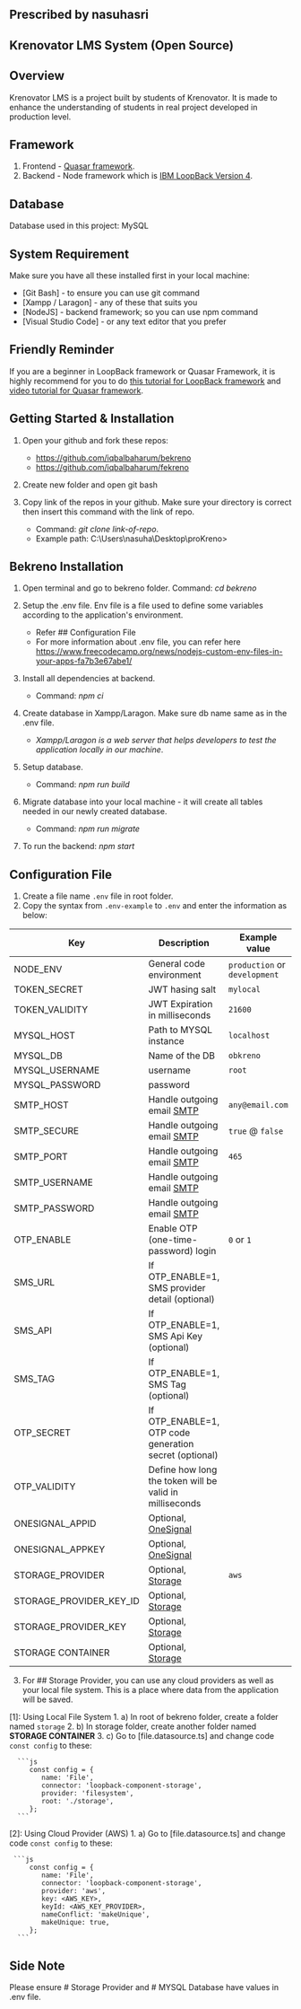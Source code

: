 ## Prescribed by nasuhasri

## Krenovator LMS System (Open Source)

## Overview
Krenovator LMS is a project built by students of Krenovator. It is made to enhance 
the understanding of students in real project developed in production level.

## Framework
   1. Frontend - [Quasar framework](https://quasar.dev/).
   2. Backend - Node framework which is [IBM LoopBack Version 4](https://loopback.io/).

## Database
Database used in this project: MySQL

## System Requirement
Make sure you have all these installed first in your local machine:

- [Git Bash]           - to ensure you can use git command
- [Xampp / Laragon]    - any of these that suits you 
- [NodeJS]             - backend framework; so you can use npm command
- [Visual Studio Code] - or any text editor that you prefer

## Friendly Reminder
If you are a beginner in LoopBack framework or Quasar Framework, it is highly recommend for you 
to do [this tutorial for LoopBack framework](https://loopback.io/doc/en/lb4/Tutorials.html) and [video tutorial for Quasar framework](https://quasar.dev/video-tutorials).

## Getting Started & Installation
1. Open your github and fork these repos:
   - https://github.com/iqbalbaharum/bekreno
   - https://github.com/iqbalbaharum/fekreno

2. Create new folder and open git bash

3. Copy link of the repos in your github. Make sure your directory is correct then insert this command with the link of repo.
   - Command: *git clone link-of-repo*.
   - Example path: C:\Users\nasuha\Desktop\proKreno>

## Bekreno Installation
1. Open terminal and go to bekreno folder.
   Command: *cd bekreno*

2. Setup the .env file. Env file is a file used to define some variables according to the application's environment.
   - Refer ## Configuration File
   - For more information about .env file, you can refer here <https://www.freecodecamp.org/news/nodejs-custom-env-files-in-your-apps-fa7b3e67abe1/>

3. Install all dependencies at backend.
   - Command: *npm ci*

4. Create database in Xampp/Laragon. Make sure db name same as in the .env file.
   - *Xampp/Laragon is a web server that helps developers to test the application locally in our machine*.

5. Setup database.
   - Command: *npm run build*

6. Migrate database into your local machine - it will create all tables needed in our newly created database.
   - Command: *npm run migrate*
   
7. To run the backend: *npm start*

## Configuration File

1. Create a file name `.env` file in root folder.
2. Copy the syntax from `.env-example` to `.env` and enter the information as below:

| Key                     | Description                                             | Example value                 |
| ----------------------- | ------------------------------------------------------- | ----------------------------- |
| NODE_ENV                | General code environment                                | `production` or `development` |
| TOKEN_SECRET            | JWT hasing salt                                         | `mylocal`                     |
| TOKEN_VALIDITY          | JWT Expiration in milliseconds                          | `21600`                       |
| MYSQL_HOST              | Path to MYSQL instance                                  | `localhost`                   |
| MYSQL_DB                | Name of the DB                                          | `obkreno`                     |
| MYSQL_USERNAME          | username                                                | `root`                        |
| MYSQL_PASSWORD          | password                                                | ` `                           |
| SMTP_HOST               | Handle outgoing email [SMTP](#smtp)                     | `any@email.com`               |
| SMTP_SECURE             | Handle outgoing email [SMTP](#smtp)                     | `true` @ `false`              |
| SMTP_PORT               | Handle outgoing email [SMTP](#smtp)                     | `465`                         |
| SMTP_USERNAME           | Handle outgoing email [SMTP](#smtp)                     | ` `                           |
| SMTP_PASSWORD           | Handle outgoing email [SMTP](#smtp)                     | ` `                           |
| OTP_ENABLE              | Enable OTP (one-time-password) login                    | `0` or `1`                    |
| SMS_URL                 | If OTP_ENABLE=1, SMS provider detail (optional)         |                               |
| SMS_API                 | If OTP_ENABLE=1, SMS Api Key (optional)                 |                               |
| SMS_TAG                 | If OTP_ENABLE=1, SMS Tag (optional)                     |                               |
| OTP_SECRET              | If OTP_ENABLE=1, OTP code generation secret (optional)  |                               |
| OTP_VALIDITY            | Define how long the token will be valid in milliseconds |                               |
| ONESIGNAL_APPID         | Optional, [OneSignal](https://onesignal.com/)           |                               |
| ONESIGNAL_APPKEY        | Optional, [OneSignal](https://onesignal.com/)           |                               |
| STORAGE_PROVIDER        | Optional, [Storage](#storage)                           | `aws`                         |
| STORAGE_PROVIDER_KEY_ID | Optional, [Storage](#storage)                           |                               |
| STORAGE_PROVIDER_KEY    | Optional, [Storage](#storage)                           |                               |
| STORAGE CONTAINER       | Optional, [Storage](#storage)                           |                               |

3. For ## Storage Provider, you can use any cloud providers as well as your local file system.
   This is a place where data from the application will be saved.

[1]: Using Local File System
     1. a) In root of bekreno folder, create a folder named `storage`
     2. b) In storage folder, create another folder named **STORAGE CONTAINER**
     3. c) Go to [file.datasource.ts] and change code `const config` to these: 

      ```js
         const config = {
            name: 'File',
            connector: 'loopback-component-storage',
            provider: 'filesystem',
            root: './storage',
         };
      ```
[2]: Using Cloud Provider (AWS)
     1. a) Go to [file.datasource.ts] and change code `const config` to these:

     ```js
         const config = {
            name: 'File',
            connector: 'loopback-component-storage',
            provider: 'aws',
            key: <AWS_KEY>,
            keyId: <AWS_KEY_PROVIDER>,
            nameConflict: 'makeUnique',
            makeUnique: true,
         };
      ```
## Side Note
Please ensure # Storage Provider and # MYSQL Database have values in .env file.

